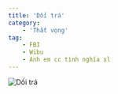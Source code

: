 ```yaml
---
title: 'Dối trá'
category: 
    - 'Thất vọng'
tag:
    - FBI
    - Wibu
    - Anh em cc tình nghĩa xl
---
```

![Dối trá](https://media1.tenor.com/m/_o4eqpTWsvsAAAAC/nyanko-days-crying.gif "Dối trá")
